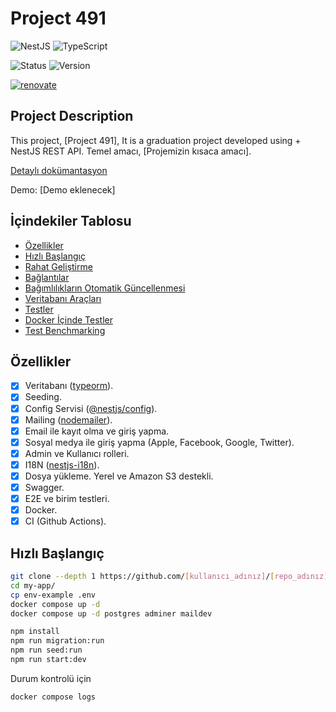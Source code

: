 # Project 491

![NestJS](https://img.shields.io/badge/NestJS-v7.0.0-red?logo=nestjs)
![TypeScript](https://img.shields.io/badge/TypeScript-v4.0-blue?logo=typescript)

![Status](https://img.shields.io/badge/status-development-yellowgreen)
![Version](https://img.shields.io/badge/version-0.0.1-blue)

[![renovate](https://img.shields.io/badge/renovate-enabled-%231A1F6C?logo=renovatebot)](https://app.renovatebot.com/dashboard)

## Project Description

This project, [Project 491], It is a graduation project developed using + NestJS REST API. Temel amacı, [Projemizin kısaca amacı].

[Detaylı dokümantasyon](/docs/readme.md)

Demo: [Demo eklenecek]

## İçindekiler Tablosu

- [Özellikler](#özellikler)
- [Hızlı Başlangıç](#hızlı-başlangıç)
- [Rahat Geliştirme](#rahat-geliştirme)
- [Bağlantılar](#bağlantılar)
- [Bağımlılıkların Otomatik Güncellenmesi](#bağımlılıkların-otomatik-güncellenmesi)
- [Veritabanı Araçları](#veritabanı-araçları)
- [Testler](#testler)
- [Docker İçinde Testler](#docker-içinde-testler)
- [Test Benchmarking](#test-benchmarking)

## Özellikler

- [x] Veritabanı ([typeorm](https://www.npmjs.com/package/typeorm)).
- [x] Seeding.
- [x] Config Servisi ([@nestjs/config](https://www.npmjs.com/package/@nestjs/config)).
- [x] Mailing ([nodemailer](https://www.npmjs.com/package/nodemailer)).
- [x] Email ile kayıt olma ve giriş yapma.
- [x] Sosyal medya ile giriş yapma (Apple, Facebook, Google, Twitter).
- [x] Admin ve Kullanıcı rolleri.
- [x] I18N ([nestjs-i18n](https://www.npmjs.com/package/nestjs-i18n)).
- [x] Dosya yükleme. Yerel ve Amazon S3 destekli.
- [x] Swagger.
- [x] E2E ve birim testleri.
- [x] Docker.
- [x] CI (Github Actions).

## Hızlı Başlangıç

```bash
git clone --depth 1 https://github.com/[kullanıcı_adınız]/[repo_adınız].git my-app
cd my-app/
cp env-example .env
docker compose up -d
docker compose up -d postgres adminer maildev

npm install
npm run migration:run
npm run seed:run
npm run start:dev
```

Durum kontrolü için

```bash
docker compose logs
```
